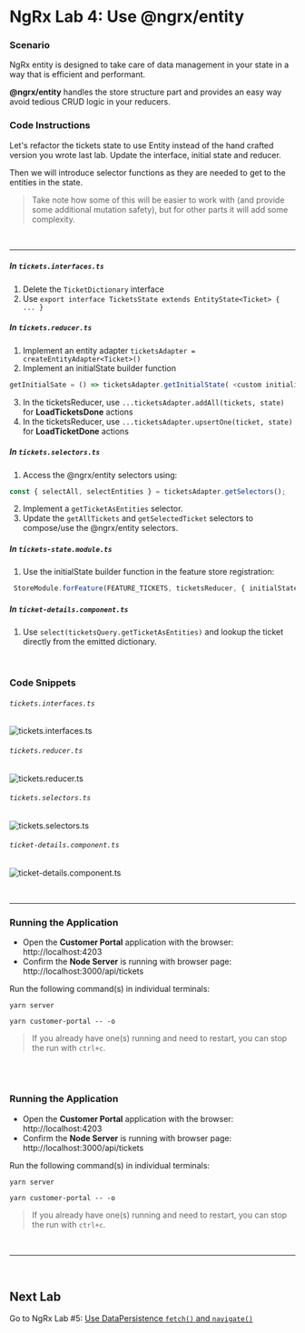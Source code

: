 # NgRx Lab 4: Use @ngrx/entity


### Scenario

NgRx entity is designed to take care of data management in your state in a way that is efficient and performant. 

**@ngrx/entity** handles the store structure part and provides an easy way avoid tedious CRUD logic in your reducers.


### Code Instructions

Let's refactor the tickets state to use Entity instead of the hand crafted version you wrote last lab. Update the interface, initial state and reducer.
 
Then we will introduce selector functions as they are needed to get to the entities in the state. 

  > Take note how some of this will be easier to work with (and provide some additional mutation safety), but for other parts it will add some complexity.

<br/>

----
  

##### In `tickets.interfaces.ts`

1. Delete the `TicketDictionary` interface
2. Use `export interface TicketsState extends EntityState<Ticket> { ... }`

##### In `tickets.reducer.ts`

1. Implement an entity adapter `ticketsAdapter = createEntityAdapter<Ticket>()`
2. Implement an initialState builder function 
```ts
getInitialSate = () => ticketsAdapter.getInitialState( <custom initializations> );`
```
3. In the ticketsReducer, use `...ticketsAdapter.addAll(tickets, state)` for **LoadTicketsDone** actions
4. In the ticketsReducer, use `...ticketsAdapter.upsertOne(ticket, state)` for **LoadTicketDone** actions 

##### In `tickets.selectors.ts`

1. Access the @ngrx/entity selectors using:
```typescript
const { selectAll, selectEntities } = ticketsAdapter.getSelectors();
```
2. Implement a `getTicketAsEntities` selector.
3. Update the `getAllTickets` and `getSelectedTicket` selectors to compose/use the @ngrx/entity selectors.


##### In `tickets-state.module.ts`

1. Use the initialState builder function in the feature store registration:
```typescript
 StoreModule.forFeature(FEATURE_TICKETS, ticketsReducer, { initialState: getInitialState }),
```

##### In `ticket-details.component.ts`

1. Use `select(ticketsQuery.getTicketAsEntities)` and lookup the ticket directly from the emitted dictionary. 



<br/>

### Code Snippets

###### `tickets.interfaces.ts`

![tickets.interfaces.ts](https://user-images.githubusercontent.com/210413/47937603-44d12380-deaf-11e8-818f-dc39ec631769.png)

###### `tickets.reducer.ts`

![tickets.reducer.ts](https://user-images.githubusercontent.com/210413/47937627-54506c80-deaf-11e8-90b2-4ceedb3af59f.png)

###### `tickets.selectors.ts`

![tickets.selectors.ts](https://user-images.githubusercontent.com/210413/47937653-67fbd300-deaf-11e8-8699-75ae03a39663.png)

###### `ticket-details.component.ts`

![ticket-details.component.ts](https://user-images.githubusercontent.com/210413/47937663-70eca480-deaf-11e8-9328-d71953d15bb5.png)



<br/>


----

### Running the Application

*  Open the **Customer Portal** application with the browser: http://localhost:4203
*  Confirm the **Node Server** is running with browser page:  http://localhost:3000/api/tickets

Run the following command(s) in individual terminals:

```console
yarn server
```

```console
yarn customer-portal -- -o
```

> If you already have one(s) running and need to restart, you can stop the run with `ctrl+c`.


<br/>

<br/>

### Running the Application

*  Open the **Customer Portal** application with the browser: http://localhost:4203
*  Confirm the **Node Server** is running with browser page:  http://localhost:3000/api/tickets

Run the following command(s) in individual terminals:

```console
yarn server
```

```console
yarn customer-portal -- -o
```

> If you already have one(s) running and need to restart, you can stop the run with `ctrl+c`.


<br/>

----

<br/>



## Next Lab

Go to NgRx Lab #5: [Use DataPersistence `fetch()` and `navigate()`](lab-5.md)

